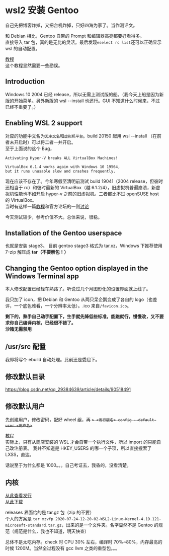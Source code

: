 # wsl2 安装 Gentoo

自己先把博客炸掉，又把台机炸掉，只好四海为家了。当作测评文。

和 Debian 相比，Gentoo 自带的 Prompt 和编辑器高亮都要好看得多。  
直接导入 tar 包，真的是无比的灵活。最后发现`eselect rc list`还可以正确显示 wsl 的自动配置。

[教程](https://developer.moe/gentoo-on-wsl-2)  
这个教程显然需要一些勘误。

## Introduction
Windows 10 2004 已经 release，所以无需上测试版的船。（我今天上船是因为新版的开始菜单。另外新版的 wsl --install 也还行。GUI 不知道什么时候来，不过已经不重要了。）

## Enabling WSL 2 support
对应的功能中文名为~~`无中文名`~~和`虚拟机平台`。build 20150 起用 wsl --install （在前者未开启时）可以将二者一并开启。  
至于上面说的这个 Bug，

    Activating Hyper-V breaks ALL VirtualBox Machines!

    VirtualBox 6.1.4 works again with Windows 10 19564,
    but it runs unusable slow and crashes frequently.

现在应该不存在了。今年寒假至清明前测试 build 19041（2004 release，但彼时还相当于 rc）和彼时最新的 VirtualBox（越 6.1.2/4），旧虚拟机普遍崩溃，新虚拟机性能也不如开启 hyper-v 之前的旧虚拟机。二者都比不过 openSUSE host 的 VirtualBox。  
当时有这样一篇[教程](https://www.rehtt.com/index.php/archives/225)和官方论坛的一则[讨论](https://forums.virtualbox.org/viewtopic.php?t=90853)

今天测试较少，参考价值不大。总体来说，很稳。

## Installation of the Gentoo userspace
也就是安装 stage3。
目前 gentoo stage3 格式为 tar.xz，Windows 下推荐使用 7-zip 解压成 **tar（不要解包！）**

## Changing the Gentoo option displayed in the Windows Terminal app
本人修改配置已经轻车熟路了。听说过几个月图形化的设置界面就上线了。

我只加了 icon，把 Debian 和 Gentoo 从两只呆企鹅变成了各自的 logo（也差评，一个底色难看，一个分辨率太低）。.ico 来自`/favicon.ico`。

**剩下的，熟手自己动手配置下，生手就先降低些标准，能跑就行，慢慢改，又不要求你自己编译内核，已经很不错了。**  
**沙箱无需禁用**

## /usr/src 配置
我即将写个 ebuild 自动处理。此前还是委屈下。

## 修改默认目录
https://blog.csdn.net/qq_29384639/article/details/90518491

## 修改默认用户
先创建用户，修改密码，配好 wheel 组，再
~~`> <发行版名> config --default-user <用户名>`~~

[教程](https://www.jianshu.com/p/468dfa4f365d)  
实际上，只有从商店安装的 WSL 才会自带一个执行文件，所以 import 的只能自己改注册表。
我并不知道是 HKEY_USERS 的哪一个子项，所以直接搜索了 LXSS，直达。

话说至于为什么都是 1000。。。自己考证去，我昏的，没看清楚。


## 内核
[从此查看发行](https://docs.microsoft.com/zh-cn/windows/wsl/kernel-release-notes)  
[从此下载](https://github.com/microsoft/WSL2-Linux-Kernel/releases)

releases 界面给的是 tar.gz 包（zip 的不要）  
个人的方案是 `tar xzvfp 2020-07-24-12-20-02-WSL2-Linux-Kernel-4.19.121-microsoft-standard.tar.gz`，出来的是一个文件夹。名字显然不是 Gentoo 的规范（规范是什么，我也不知道，明天快查）

总体不是太吃内存。check 时 CPU 30% 左右，编译时 70%~80%，内存最高的时候 1200M。当然全过程没有 gcc llvm 之类的重型包。。。
